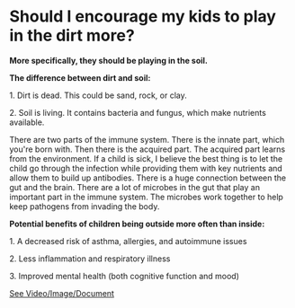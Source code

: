 # Should I encourage my kids to play in the dirt more?

**More specifically, they should be playing in the soil.**

**The difference between dirt and soil:**

1\. Dirt is dead. This could be sand, rock, or clay.

2\. Soil is living. It contains bacteria and fungus, which make nutrients available.

There are two parts of the immune system. There is the innate part, which you're born with. Then there is the acquired part. The acquired part learns from the environment. If a child is sick, I believe the best thing is to let the child go through the infection while providing them with key nutrients and allow them to build up antibodies. There is a huge connection between the gut and the brain. There are a lot of microbes in the gut that play an important part in the immune system. The microbes work together to help keep pathogens from invading the body.

**Potential benefits of children being outside more often than inside:**

1\. A decreased risk of asthma, allergies, and autoimmune issues

2\. Less inflammation and respiratory illness

3\. Improved mental health (both cognitive function and mood)

 [See Video/Image/Document](https://hls-player.drberg.com/asset?path=migrated-assets/let-your-kids-or-yourself-play-in-the-dirt-more-often)